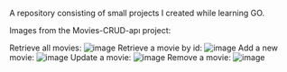 A repository consisting of small projects I created while learning GO.

Images from the Movies-CRUD-apı project:

Retrieve all movies:
![image](https://github.com/volkanulker/GO-Projects/assets/53200043/c2169464-d54d-4a5c-b716-328ae5d0789e)
Retrieve a movie by id:
![image](https://github.com/volkanulker/GO-Projects/assets/53200043/71eb91dd-d39b-4450-9e9a-e1a2be3c2177)
Add a new movie:
![image](https://github.com/volkanulker/GO-Projects/assets/53200043/a1ce0a3c-d49c-4eb7-8e3c-85fe94d55289)
Update a movie:
![image](https://github.com/volkanulker/GO-Projects/assets/53200043/0502cf03-8eeb-4d1c-9b12-8f12b462b104)
Remove a movie:
![image](https://github.com/volkanulker/GO-Projects/assets/53200043/eb8b4470-b089-4542-8559-4aa76d09c191)
